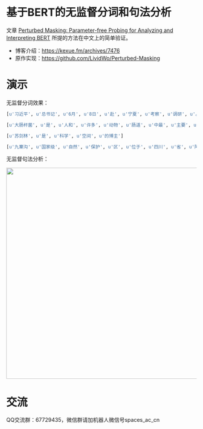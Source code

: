 # 基于BERT的无监督分词和句法分析

文章 [Perturbed Masking: Parameter-free Probing for Analyzing and Interpreting BERT](https://arxiv.org/abs/2004.14786) 所提的方法在中文上的简单验证。

- 博客介绍：https://kexue.fm/archives/7476
- 原作实现：https://github.com/LividWo/Perturbed-Masking

# 演示

无监督分词效果：
```python
[u'习近平', u'总书记', u'6月', u'8日', u'赴', u'宁夏', u'考察', u'调研', u'。', u'当天', u'下午', u'，他先后', u'来到', u'吴忠', u'市', u'红寺堡镇', u'弘德', u'村', u'、黄河', u'吴忠', u'市城区段、', u'金星', u'镇金花园', u'社区', u'，', u'了解', u'当地', u'推进', u'脱贫', u'攻坚', u'、', u'加强', u'黄河流域', u'生态', u'保护', u'、', u'促进', u'民族团结', u'等', u'情况', u'。']

[u'大肠杆菌', u'是', u'人和', u'许多', u'动物', u'肠道', u'中最', u'主要', u'且数量', u'最多', u'的', u'一种', u'细菌']

[u'苏剑林', u'是', u'科学', u'空间', u'的博主']

[u'九寨沟', u'国家级', u'自然', u'保护', u'区', u'位于', u'四川', u'省', u'阿坝藏族羌族', u'自治', u'州', u'南坪县境内', u'，', u'距离', u'成都市400多公里', u'，', u'是', u'一条', u'纵深', u'40余公里', u'的山沟谷', u'地']
```

无监督句法分析：

<img src="https://kexue.fm/usr/uploads/2020/06/1080117526.png" width=560>

# 交流
QQ交流群：67729435，微信群请加机器人微信号spaces_ac_cn
